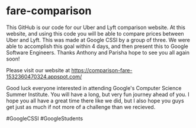 # fare-comparison
This GitHub is our code for our Uber and Lyft comparison website.
At this website, and using this code you will be able to compare prices between Uber and Lyft. 
This was made at Google CSSI by a group of three. 
We were able to accomplish this goal within 4 days, and then present this to Google Software Engineers. 
Thanks Anthony and Parisha hope to see you all again soon!

Please visit our website at https://comparison-fare-1532360470324.appspot.com/

Good luck everyone interested in attending Google's Computer Science Summer Institute. You will have a long, but very fun journey ahead of you. I hope you all have a great time there like we did, but I also hope you guys get just as much if not more of a challenge than we recieved.

#GoogleCSSI #GoogleStudents
